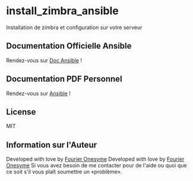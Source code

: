 # install_zimbra_ansible
Installation de zimbra et configuration sur votre serveur 

Documentation Officielle Ansible
---------------------------------
Rendez-vous sur [Doc Ansible](http://docs.ansible.com/ansible/latest/index.html) !

Documentation PDF Personnel
---------------------------
Rendez-vous sur [Ansible](https://share.veone.net/index.php/s/rgeqd290ZLQuJGr) !

License
-------

MIT

 Information sur l'Auteur
-------------------------

Developed with love by [Fourier Onesyme](https://www.linkedin.com/in/konan-n%E2%80%99guessan-b78b15a4/) 
Developed with love by [Fourier Onesyme](https://web.facebook.com/formationlinuxpython/) 
Si vous avez besoin de me contacter pour de l'aide ou quoi que ce soit s'il vous plaît soumettre un «problème».